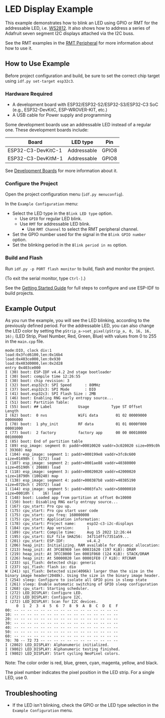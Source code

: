 # LED Display Example
This example demonstrates how to blink an LED using GPIO or RMT for the
addressable LED, i.e. [WS2812](http://www.world-semi.com/Certifications/WS2812B.html).
It also shows how to address a series of Adafruit seven segment I2C displays
attached via the I2C buss.

See the RMT examples in the [RMT Peripheral](../../peripherals/rmt) for more 
information about how to use it.

## How to Use Example

Before project configuration and build, be sure to set the correct chip target 
using `idf.py set-target esp32c3`.

### Hardware Required

* A development board with ESP32/ESP32-S2/ESP32-S3/ESP32-C3 SoC (e.g., 
ESP32-DevKitC, ESP-WROVER-KIT, etc.)
* A USB cable for Power supply and programming

Some development boards use an addressable LED instead of a regular one. These
development boards include:

| Board                | LED type             | Pin                  |
| -------------------- | -------------------- | -------------------- |
| ESP32-C3-DevKitC-1   | Addressable          | GPIO8                |
| ESP32-C3-DevKitM-1   | Addressable          | GPIO8                |

See [Development Boards](https://www.espressif.com/en/products/devkits) for 
more information about it.

### Configure the Project

Open the project configuration menu (`idf.py menuconfig`). 

In the `Example Configuration` menu:

* Select the LED type in the `Blink LED type` option.
    * Use `GPIO` for regular LED blink.
    * Use `RMT` for addressable LED blink.
        * Use `RMT Channel` to select the RMT peripheral channel.
* Set the GPIO number used for the signal in the `Blink GPIO number` option.
* Set the blinking period in the `Blink period in ms` option.

### Build and Flash

Run `idf.py -p PORT flash monitor` to build, flash and monitor the project.

(To exit the serial monitor, type ``Ctrl-]``.)

See the [Getting Started Guide](https://docs.espressif.com/projects/esp-idf/en/latest/get-started/index.html) 
for full steps to configure and use ESP-IDF to build projects.

## Example Output

As you run the example, you will see the LED blinking, according to the 
previously defined period.
For the addressable LED, you can also change the LED color by setting the 
`pStrip_a->set_pixel(pStrip_a, 0, 16, 16, 16);` 
(LED Strip, Pixel Number, Red, Green, Blue) with values from 0 to 255 in the 
`main.cpp` file.

```
mode:DIO, clock div:1
load:0x3fcd6100,len:0x16b4
load:0x403ce000,len:0x930
load:0x403d0000,len:0x2d28
entry 0x403ce000
I (30) boot: ESP-IDF v4.4.2 2nd stage bootloader
I (30) boot: compile time 12:26:55
I (30) boot: chip revision: 3
I (32) boot.esp32c3: SPI Speed      : 80MHz
I (37) boot.esp32c3: SPI Mode       : DIO
I (41) boot.esp32c3: SPI Flash Size : 2MB
I (46) boot: Enabling RNG early entropy source...
I (51) boot: Partition Table:
I (55) boot: ## Label            Usage          Type ST Offset   Length
I (62) boot:  0 nvs              WiFi data        01 02 00009000 00006000
I (70) boot:  1 phy_init         RF data          01 01 0000f000 00001000
I (77) boot:  2 factory          factory app      00 00 00010000 00100000
I (85) boot: End of partition table
I (89) esp_image: segment 0: paddr=00010020 vaddr=3c020020 size=099c0h ( 39360) map
I (104) esp_image: segment 1: paddr=000199e8 vaddr=3fc8c600 size=01498h (  5272) load
I (107) esp_image: segment 2: paddr=0001ae88 vaddr=40380000 size=05190h ( 20880) load
I (118) esp_image: segment 3: paddr=00020020 vaddr=42000020 size=18790h (100240) map
I (138) esp_image: segment 4: paddr=000387b8 vaddr=40385190 size=072bch ( 29372) load
I (144) esp_image: segment 5: paddr=0003fa7c vaddr=50000010 size=00010h (    16) load
I (148) boot: Loaded app from partition at offset 0x10000
I (150) boot: Disabling RNG early entropy source...
I (167) cpu_start: Pro cpu up.
I (175) cpu_start: Pro cpu start user code
I (175) cpu_start: cpu freq: 160000000
I (175) cpu_start: Application information:
I (178) cpu_start: Project name:     esp32-c3-i2c-displays
I (184) cpu_start: App version:      1
I (189) cpu_start: Compile time:     Aug 15 2022 12:26:44
I (195) cpu_start: ELF file SHA256:  34711dffc7351a59...
I (201) cpu_start: ESP-IDF:          v4.4.2
I (206) heap_init: Initializing. RAM available for dynamic allocation:
I (213) heap_init: At 3FC8E9E0 len 00031620 (197 KiB): DRAM
I (219) heap_init: At 3FCC0000 len 0001F060 (124 KiB): STACK/DRAM
I (226) heap_init: At 50000020 len 00001FE0 (7 KiB): RTCRAM
I (233) spi_flash: detected chip: generic
I (237) spi_flash: flash io: dio
W (241) spi_flash: Detected size(4096k) larger than the size in the binary image header(2048k). Using the size in the binary image header.
I (254) sleep: Configure to isolate all GPIO pins in sleep state
I (261) sleep: Enable automatic switching of GPIO sleep configuration
I (268) cpu_start: Starting scheduler.
I (272) LED_DISPLAY: Configure LED.
I (272) LED_DISPLAY: Configure I2C.
I (272) LED_DISPLAY: Scan for I2C devices.
     0  1  2  3  4  5  6  7  8  9  A  B  C  D  E  F
00: -- -- -- -- -- -- -- -- -- -- -- -- -- -- -- -- 
10: -- -- -- -- -- -- -- -- -- -- -- -- -- -- -- -- 
20: -- -- -- -- -- -- -- -- -- -- -- -- -- -- -- -- 
30: -- -- -- -- -- -- -- -- -- -- -- -- -- -- -- -- 
40: -- -- -- -- -- -- -- -- -- -- -- -- -- -- -- -- 
50: -- -- -- -- -- -- -- -- -- -- -- -- -- -- -- -- 
60: -- -- -- -- -- -- -- -- -- -- -- -- -- -- -- -- 
70: 70 -- 72 73 -- -- -- -- -- -- -- -- -- -- -- -- 
I (2802) LED_DISPLAY: Alphanumeric initialized.
I (9802) LED_DISPLAY: Alphanumeric testing finished.
I (9802) LED_DISPLAY: Start cycling NeoPixel colors.
```

Note: The color order is red, blue, green, cyan, magenta, yellow, and black.

The pixel number indicates the pixel position in the LED strip. For a single 
LED, use 0.

## Troubleshooting

* If the LED isn't blinking, check the GPIO or the LED type selection in the 
`Example Configuration` menu.
